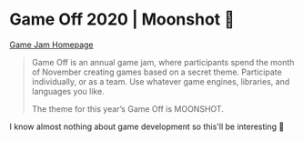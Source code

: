 # Game Off 2020 | Moonshot 🚀
[Game Jam Homepage](https://itch.io/jam/game-off-2020)

> Game Off is an annual game jam, where participants spend the month of November creating games based on a secret theme. Participate individually, or as a team. Use whatever game engines, libraries, and languages you like.
>
> The theme for this year’s Game Off is MOONSHOT.


I know almost nothing about game development so this'll be interesting 🤷 
